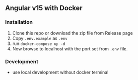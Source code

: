 ## Angular v15 with Docker

### Installation
1. Clone this repo or download the zip file from Release page
2. Copy `.env.example` as `.env`
3. run `docker-compose up -d`
4. Now browse to localhost with the port set from `.env` file.

### Development
- use local development without docker terminal
